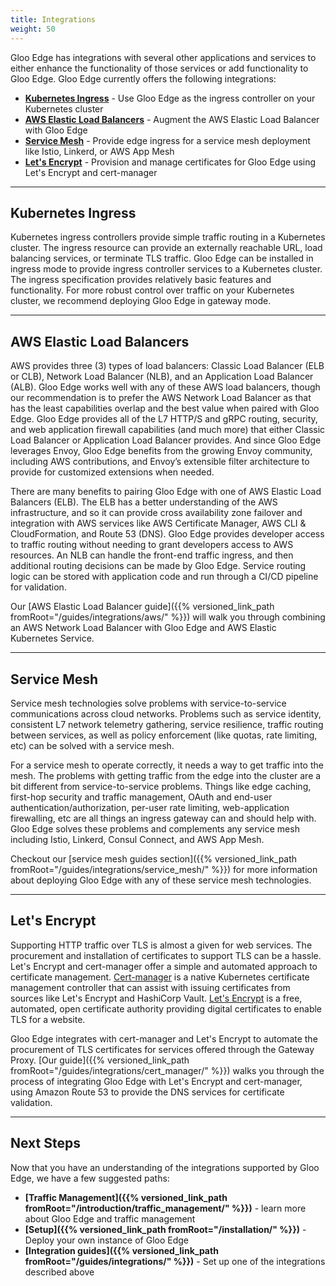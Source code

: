 ```yaml
---
title: Integrations
weight: 50
---
```


Gloo Edge has integrations with several other applications and services to either enhance the functionality of those services or add functionality to Gloo Edge. Gloo Edge currently offers the following integrations:

* **[Kubernetes Ingress](#kubernetes-ingress)** - Use Gloo Edge as the ingress controller on your Kubernetes cluster
* **[AWS Elastic Load Balancers](#aws-elastic-load-balancers)** - Augment the AWS Elastic Load Balancer with Gloo Edge
* **[Service Mesh](#service-mesh)** - Provide edge ingress for a service mesh deployment like Istio, Linkerd, or AWS App Mesh
* **[Let's Encrypt](#let-s-encrypt)** - Provision and manage certificates for Gloo Edge using Let's Encrypt and cert-manager

---

## Kubernetes Ingress

Kubernetes ingress controllers provide simple traffic routing in a Kubernetes cluster. The ingress resource can provide an externally reachable URL, load balancing services, or terminate TLS traffic. Gloo Edge can be installed in ingress mode to provide ingress controller services to a Kubernetes cluster. The ingress specification provides relatively basic features and functionality. For more robust control over traffic on your Kubernetes cluster, we recommend deploying Gloo Edge in gateway mode.

---

## AWS Elastic Load Balancers

AWS provides three (3) types of load balancers: Classic Load Balancer (ELB or CLB), Network Load Balancer (NLB), and an Application Load Balancer (ALB). Gloo Edge works well with any of these AWS load balancers, though our recommendation is to prefer the AWS Network Load Balancer as that has the least capabilities overlap and the best value when paired with Gloo Edge. Gloo Edge provides all of the L7 HTTP/S and gRPC routing, security, and web application firewall capabilities (and much more) that either Classic Load Balancer or Application Load Balancer provides. And since Gloo Edge leverages Envoy, Gloo Edge benefits from the growing Envoy community, including AWS contributions, and Envoy’s extensible filter architecture to provide for customized extensions when needed.

There are many benefits to pairing Gloo Edge with one of AWS Elastic Load Balancers (ELB). The ELB has a better understanding of the AWS infrastructure, and so it can provide cross availability zone failover and integration with AWS services like AWS Certificate Manager, AWS CLI & CloudFormation, and Route 53 (DNS). Gloo Edge provides developer access to traffic routing without needing to grant developers access to AWS resources. An NLB can handle the front-end traffic ingress, and then additional routing decisions can be made by Gloo Edge. Service routing logic can be stored with application code and run through a CI/CD pipeline for validation.

Our [AWS Elastic Load Balancer guide]({{% versioned_link_path fromRoot="/guides/integrations/aws/" %}}) will walk you through combining an AWS Network Load Balancer with Gloo Edge and AWS Elastic Kubernetes Service.

---

## Service Mesh

Service mesh technologies solve problems with service-to-service communications across cloud networks. Problems such as service identity, consistent L7 network telemetry gathering, service resilience, traffic routing between services, as well as policy enforcement (like quotas, rate limiting, etc) can be solved with a service mesh. 

For a service mesh to operate correctly, it needs a way to get traffic into the mesh. The problems with getting traffic from the edge into the cluster are a bit different from service-to-service problems. Things like edge caching, first-hop security and traffic management, OAuth and end-user authentication/authorization, per-user rate limiting, web-application firewalling, etc are all things an ingress gateway can and should help with. Gloo Edge solves these problems and complements any service mesh including Istio, Linkerd, Consul Connect, and AWS App Mesh.

Checkout our [service mesh guides section]({{% versioned_link_path fromRoot="/guides/integrations/service_mesh/" %}}) for more information about deploying Gloo Edge with any of these service mesh technologies.

---

## Let's Encrypt

Supporting HTTP traffic over TLS is almost a given for web services. The procurement and installation of certificates to support TLS can be a hassle. Let's Encrypt and cert-manager offer a simple and automated approach to certificate management. [Cert-manager](https://cert-manager.io/docs/) is a native Kubernetes certificate management controller that can assist with issuing certificates from sources like Let's Encrypt and HashiCorp Vault. [Let's Encrypt](https://letsencrypt.org) is a free, automated, open certificate authority providing digital certificates to enable TLS for a website.

Gloo Edge integrates with cert-manager and Let's Encrypt to automate the procurement of TLS certificates for services offered through the Gateway Proxy. [Our guide]({{% versioned_link_path fromRoot="/guides/integrations/cert_manager/" %}}) walks you through the process of integrating Gloo Edge with Let's Encrypt and cert-manager, using Amazon Route 53 to provide the DNS services for certificate validation.

---

## Next Steps

Now that you have an understanding of the integrations supported by Gloo Edge, we have a few suggested paths:

* **[Traffic Management]({{% versioned_link_path fromRoot="/introduction/traffic_management/" %}})** - learn more about Gloo Edge and traffic management
* **[Setup]({{% versioned_link_path fromRoot="/installation/" %}})** - Deploy your own instance of Gloo Edge
* **[Integration guides]({{% versioned_link_path fromRoot="/guides/integrations/" %}})** - Set up one of the integrations described above